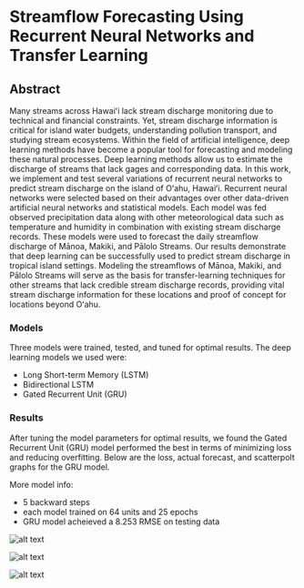 # Streamflow Forecasting Using Recurrent Neural Networks and Transfer Learning

## Abstract
Many streams across Hawaiʻi lack stream discharge monitoring due to technical and financial constraints. Yet, stream discharge information is critical for island water budgets, understanding pollution transport, and studying stream ecosystems. Within the field of artificial intelligence, deep learning methods have become a popular tool for forecasting and modeling these natural processes. Deep learning methods allow us to estimate the discharge of streams that lack gages and corresponding data. In this work, we implement and test several variations of recurrent neural networks to predict stream discharge on the island of Oʻahu, Hawaiʻi. Recurrent neural networks were selected based on their advantages over other data-driven artificial neural networks and statistical models. Each model was fed observed precipitation data along with other meteorological data such as temperature and humidity in combination with existing stream discharge records. These models were used to forecast the daily streamflow discharge of Mānoa, Makiki, and Pālolo Streams. Our results demonstrate that deep learning can be successfully used to predict stream discharge in tropical island settings. Modeling the streamflows of Mānoa, Makiki, and Pālolo Streams will serve as the basis for transfer-learning techniques for other streams that lack credible stream discharge records, providing vital stream discharge information for these locations and proof of concept for locations beyond Oʻahu. 

### Models
Three models were trained, tested, and tuned for optimal results. The deep learning models we used were:
- Long Short-term Memory (LSTM)
- Bidirectional LSTM
- Gated Recurrent Unit (GRU)

### Results
After tuning the model parameters for optimal results, we found the Gated Recurrent Unit (GRU) model performed the best in terms of minimizing loss and reducing overfitting. Below are the loss, actual forecast, and scatterpolt graphs for the GRU model. 

More model info: 
- 5 backward steps
- each model trained on 64 units and 25 epochs
- GRU model acheieved a 8.253 RMSE on testing data

![alt text](https://github.com/brodyu/streamflow-forecasting-deep-learning/blob/main/visuals/lossgraphs3.jpg)

![alt text](https://github.com/brodyu/streamflow-forecasting-deep-learning/blob/main/visuals/actual-forecastplot3.jpg)

![alt text](https://github.com/brodyu/streamflow-forecasting-deep-learning/blob/main/visuals/scatterplot3.jpg)
